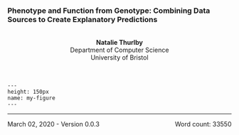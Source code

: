 
### Phenotype and Function from Genotype: Combining Data Sources to Create Explanatory Predictions

<br>

<div  style="text-align: center">
<b>Natalie Thurlby</b><br>
Department of Computer Science<br>
University of Bristol<br>
<br><br>
</div>

```{figure} ../images/bristol-crest.png
---
height: 150px
name: my-figure
---
```
---

<div style ="text-align: center:>

A dissertation submitted to the University of Bristol in accordance with the requirements of the degree of Doctor of Philosophy (PhD) in the Faculty of Engineering.
<br>
</div>

[//]: # (TODO: See if less gross html way of doing things)
[//]: # (TODO: Check word count)

<div class = "bottom_first_page">
March 02, 2020 - Version 0.0.3
<span style="float: right;">Word count: 33550</span>
</div>

